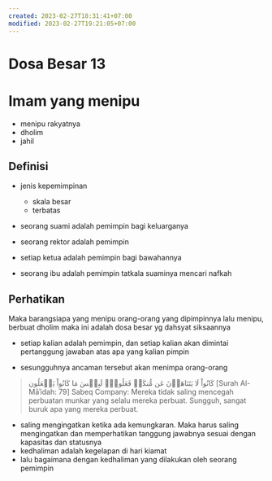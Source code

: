 ```yaml
---
created: 2023-02-27T18:31:41+07:00
modified: 2023-02-27T19:21:05+07:00
---
```


# Dosa Besar 13

# Imam yang menipu

- menipu rakyatnya
- dholim
- jahil

## Definisi

- jenis kepemimpinan
  - skala besar
  - terbatas

- seorang suami adalah pemimpin bagi keluarganya
- seorang rektor adalah pemimpin
- setiap ketua adalah pemimpin bagi bawahannya
- seorang ibu adalah pemimpin tatkala suaminya mencari nafkah

## Perhatikan 

Maka barangsiapa yang menipu orang-orang yang dipimpinnya lalu menipu, berbuat dholim maka ini adalah dosa besar yg dahsyat siksaannya

- setiap kalian adalah pemimpin, dan setiap kalian akan dimintai pertanggung jawaban atas apa yang kalian pimpin


- sesungguhnya ancaman tersebut akan menimpa orang-orang

>  كَانُواْ لَا يَتَنَاهَوۡنَ عَن مُّنكَرٖ فَعَلُوهُۚ لَبِئۡسَ مَا كَانُواْ يَفۡعَلُون
> [Surah Al-Māʾidah: 79]
> Sabeq Company:
> Mereka tidak saling mencegah perbuatan munkar yang selalu mereka perbuat. Sungguh, sangat buruk apa yang mereka perbuat.

- saling mengingatkan ketika ada kemungkaran. Maka harus saling mengingatkan dan memperhatikan tanggung jawabnya sesuai dengan kapasitas dan statusnya
- kedhaliman adalah kegelapan di hari kiamat
- lalu bagaimana dengan kedhaliman yang dilakukan oleh seorang pemimpin
